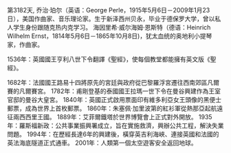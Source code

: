 第3182天, 乔治·珀尔（英语：George Perle，1915年5月6日－2009年1月23日），美国作曲家、音乐理论家。生于新泽西州贝永，毕业于德保罗大学，曾以私人学生身份跟随克热内克学习。
海因里希·威尔海姆·恩斯特（德语：Heinrich Wilhelm Ernst，1814年5月6日－1865年10月8日)，犹太血统的奥地利小提琴家，作曲家。

1536年：英國國王亨利八世下令翻譯《聖經》，使每個教堂都能擁有英文版《聖經》。

1682年：法國國王路易十四將原先的宮廷與政府從巴黎羅浮宮遷往西南郊區凡爾賽的凡爾賽宮。
1782年：甫剛登基的泰國國王拉瑪一世下令在曼谷興建作為王室官邸的曼谷大皇宮。
1840年：英國正式啟用票面印有維多利亞女王頭像的黑便士郵票，成為世界上首枚郵票。
1860年：朱塞佩·加里波第的紅衫軍從熱那亞起航遠征兩西西里王國。
1889年：艾菲爾鐵塔於世界博覽會上正式對外開放。
1935年：羅斯福新政：公共事業振興署成立，旨在實施救濟，興辦公共工程，解決失業問題。
1994年：在歷經長達6年的興建後，橫穿英吉利海峽、連接英國和法國的英法海底隧道正式通車。
2001年：人類第一個太空遊客安全返回地球。
